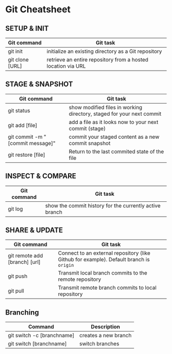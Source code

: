 # Git Cheatsheet

## SETUP & INIT

| Git command     | Git task                                                     |
| --------------- | ------------------------------------------------------------ |
| git init        | initialize an existing directory as a Git repository         |
| git clone [URL] | retrieve an entire repository from a hosted location via URL |

## STAGE & SNAPSHOT

| Git command                      | Git task                                                              |
| -------------------------------- | --------------------------------------------------------------------- |
| git status                       | show modified files in working directory, staged for your next commit |
| git add [file]                   | add a file as it looks now to your next commit (stage)                |
| git commit -m "[commit message]" | commit your staged content as a new commit snapshot                   |
| git restore [file]               | Return to the last commited state of the file                         |

## INSPECT & COMPARE

| Git command | Git task                                                |
| ----------- | ------------------------------------------------------- |
| git log     | show the commit history for the currently active branch |

## SHARE & UPDATE

| Git command                   | Git task                                                                                |
| ----------------------------- | --------------------------------------------------------------------------------------- |
| git remote add [branch] [url] | Connect to an external repository (like Github for example). Default branch is `origin` |
| git push                      | Transmit local branch commits to the remote repository                                  |
| git pull                      | Transmit remote branch commits to local repository                                      |

## Branching

| Command                    | Description          |
| -------------------------- | -------------------- |
| git switch -c [branchname] | creates a new branch |
| git switch [branchname]    | switch branches      |
